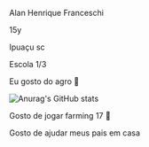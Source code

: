 Alan Henrique Franceschi

15y

Ipuaçu sc

Escola 1/3

Eu gosto do agro 🌱 

![Anurag's GitHub stats](https://github-readme-stats.vercel.app/api?username=alanhfranceschi&show_icons=true&theme=tokyonight)

Gosto de jogar farming 17 :tractor:

Gosto de ajudar meus pais em casa
